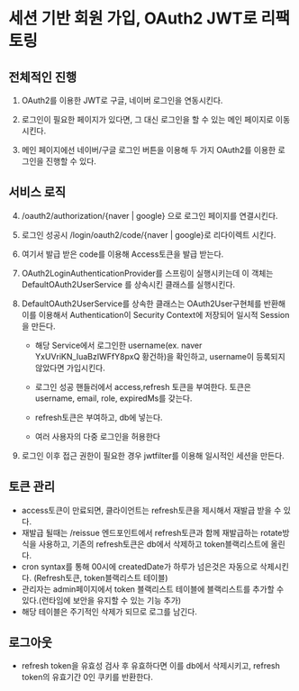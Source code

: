 
# 세션 기반 회원 가입, OAuth2 JWT로 리팩토링

## 전체적인 진행

1. OAuth2를 이용한 JWT로 구글, 네이버 로그인을 연동시킨다.

2. 로그인이 필요한 페이지가 있다면, 그 대신 로그인을 할 수 있는 메인 페이지로 이동 시킨다.

3. 메인 페이지에선 네이버/구글 로그인 버튼을 이용해 두 가지 OAuth2를 이용한 로그인을 진행할 수 있다.

## 서비스 로직

4. /oauth2/authorization/{naver | google} 으로 로그인 페이지를 연결시킨다.

5. 로그인 성공시 /login/oauth2/code/{naver | google}로 리다이렉트 시킨다.

6. 여기서 발급 받은 code를 이용해 Access토큰을 발급 받는다.

7. OAuth2LoginAuthenticationProvider를 스프링이 실행시키는데 이 객체는 DefaultOAuth2UserService 를 상속시킨 클래스를 실행시킨다.

8. DefaultOAuth2UserService를 상속한 클래스는 OAuth2User구현체를 반환해 이를 이용해서 Authentication이 Security Context에 저장되어 일시적 Session을 만든다. 

    - 해당 Service에서 로그인한 username(ex. naver YxUVriKN_IuaBzIWFfY8pxQ 황건하)을 확인하고, username이 등록되지 않았다면 가입시킨다.

    - 로그인 성공 핸들러에서 access,refresh 토큰을 부여한다. 토큰은 username, email, role, expiredMs를 갖는다.

    - refresh토큰은 부여하고, db에 넣는다.

    - 여러 사용자의 다중 로그인을 허용한다

9. 로그인 이후 접근 권한이 필요한 경우 jwtfilter를 이용해 일시적인 세션을 만든다.


## 토큰 관리

- access토큰이 만료되면, 클라이언트는 refresh토큰을 제시해서 재발급 받을 수 있다.
- 재발급 될때는 /reissue 엔드포인트에서 refresh토큰과 함께 재발급하는 rotate방식을 사용하고, 기존의 
refresh토큰은 db에서 삭제하고 token블랙리스트에 올린다.
- cron syntax를 통해 00시에 createdDate가 하루가 넘은것은 자동으로 삭제시킨다. (Refresh토큰, token블랙리스트 테이블)
- 관리자는 admin페이지에서 token 블랙리스트 테이블에 블랙리스트를 추가할 수 있다.(런타임에 보안을 유지할 수 있는 기능 추가)
- 해당 테이블은 주기적인 삭제가 되므로 로그를 남긴다.


## 로그아웃

- refresh token을 유효성 검사 후 유효하다면 이를 db에서 삭제시키고, refresh token의 유효기간 0인 쿠키를 반환한다.
